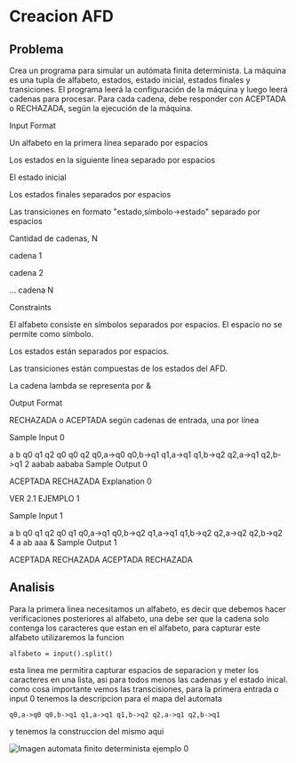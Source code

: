 # Creacion AFD
## Problema
Crea un programa para simular un autómata finita determinista. La máquina es una tupla de alfabeto, estados, estado inicial, estados finales y transiciones. El programa leerá la configuración de la máquina y luego leerá cadenas para procesar. Para cada cadena, debe responder con ACEPTADA o RECHAZADA, según la ejecución de la máquina.

Input Format

Un alfabeto en la primera línea separado por espacios

Los estados en la siguiente línea separado por espacios

El estado inicial

Los estados finales separados por espacios

Las transiciones en formato "estado,símbolo->estado" separado por espacios

Cantidad de cadenas, N

cadena 1

cadena 2

... cadena N

Constraints

El alfabeto consiste en símbolos separados por espacios. El espacio no se permite como símbolo.

Los estados están separados por espacios.

Las transiciones están compuestas de los estados del AFD.

La cadena lambda se representa por &

Output Format

RECHAZADA o ACEPTADA según cadenas de entrada, una por línea

Sample Input 0

a b
q0 q1 q2
q0
q0 q2
q0,a->q0 q0,b->q1 q1,a->q1 q1,b->q2 q2,a->q1 q2,b->q1
2
aabab
aababa
Sample Output 0

ACEPTADA
RECHAZADA
Explanation 0

VER 2.1 EJEMPLO 1

Sample Input 1

a b
q0 q1 q2
q0
q1
q0,a->q1 q0,b->q2 q1,a->q1 q1,b->q2 q2,a->q2 q2,b->q2
4
a
ab
aaa
&
Sample Output 1

ACEPTADA
RECHAZADA
ACEPTADA
RECHAZADA

## Analisis
Para la primera linea necesitamos un alfabeto, es decir que debemos hacer verificaciones posteriores al alfabeto, una debe ser que la cadena solo contenga los caracteres que estan en el alfabeto, para capturar este alfabeto utilizaremos la funcion
```
alfabeto = input().split()
```
esta linea me permitira capturar espacios de separacion y meter los caracteres en una lista, asi para todos menos las cadenas y el estado inical.
como cosa importante vemos las transcisiones, para la primera entrada o input 0 tenemos la descripcion para el mapa del automata
```
q0,a->q0 q0,b->q1 q1,a->q1 q1,b->q2 q2,a->q1 q2,b->q1
```
y tenemos la construccion del mismo aqui




![Imagen automata finito determinista ejemplo 0](/DiseñoAfd/img/Captura%20de%20pantalla%202024-09-21%20192729.png)